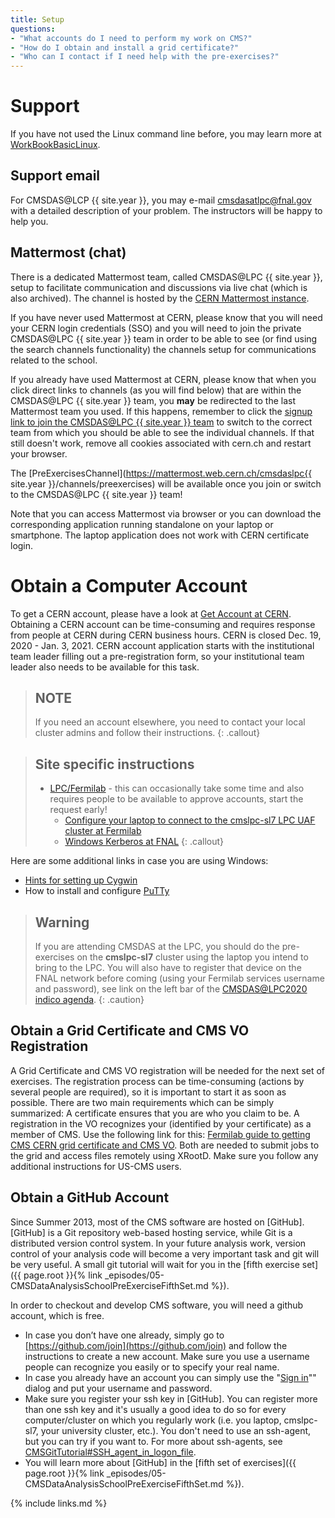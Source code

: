 ```yaml
---
title: Setup
questions:
- "What accounts do I need to perform my work on CMS?"
- "How do I obtain and install a grid certificate?"
- "Who can I contact if I need help with the pre-exercises?"
---
```


# Support

 If you have not used the Linux command line before, you may learn more at [WorkBookBasicLinux](https://twiki.cern.ch/twiki/bin/view/CMSPublic/WorkBookBasicLinux).

## Support email

For CMSDAS@LCP {{ site.year }}, you may e-mail [cmsdasatlpc@fnal.gov](mailto:cmsdasatlpc@fnal.gov) with a detailed description of your problem. The instructors will be happy to help you.

## Mattermost (chat)

There is a dedicated Mattermost team, called CMSDAS@LPC {{ site.year }}, setup to facilitate communication and discussions via live chat (which is also archived). The channel is hosted by the [CERN Mattermost instance](https://mattermost.web.cern.ch).

If you have never used Mattermost at CERN, please know that you will need your CERN login credentials (SSO) and you will need to join the private CMSDAS@LPC {{ site.year }} team in order to be able to see (or find using the search channels functionality) the channels setup for communications related to the school.

If you already have used Mattermost at CERN, please know that when you click direct links to channels (as you will find below) that are within the CMSDAS@LPC {{ site.year }} team, you **may** be redirected to the last Mattermost team you used. If this happens, remember to click the [signup link to join the CMSDAS@LPC {{ site.year }} team](https://mattermost.web.cern.ch/signup_user_complete/?id=kayhqykwg3fhuc7gp1j4aw941c) to switch to the correct team from which you should be able to see the individual channels. If that still doesn't work, remove all cookies associated with cern.ch and restart your browser.

The [PreExercisesChannel](https://mattermost.web.cern.ch/cmsdaslpc{{ site.year }}/channels/preexercises) will be available once you join or switch to the CMSDAS@LPC {{ site.year }} team!

Note that you can access Mattermost via browser or you can download the corresponding application running standalone on your laptop or smartphone. The laptop application does not work with CERN certificate login.

# Obtain a Computer Account

To get a CERN account, please have a look at [Get Account at CERN](https://twiki.cern.ch/twiki/bin/view/CMSPublic/WorkBookGetAccount). Obtaining a CERN account can be time-consuming and requires response from people at CERN during CERN business hours. CERN is closed Dec. 19, 2020 - Jan. 3, 2021. CERN account application starts with the institutional team leader filling out a pre-registration form, so your institutional team leader also needs to be available for this task.

> ## NOTE
> If you need an account elsewhere, you need to contact your local cluster admins and follow their instructions.
{: .callout}

> ## Site specific instructions
>   * [LPC/Fermilab](http://www.uscms.org/uscms_at_work/computing/getstarted/getaccount_fermilab.shtml) - this can occasionally take some time and also requires people to be available to approve accounts, start the request early! 
>     * [Configure your laptop to connect to the cmslpc-sl7 LPC UAF cluster at Fermilab](http://uscms.org/uscms_at_work/physics/computing/getstarted/uaf.shtml)
>     * [Windows Kerberos at FNAL](https://fermi.service-now.com/kb_view.do?sysparm_article=KB0011316)
{: .callout}

Here are some additional links in case you are using Windows:
  * [Hints for setting up Cygwin](http://uscms.org/uscms_at_work/physics/computing/getstarted/uaf.shtml#windowsXServers)
  * How to install and configure [PuTTy](http://uscms.org/uscms_at_work/physics/computing/getstarted/uaf.shtml#windowsKerberosPuTTY)

> ## Warning
> If you are attending CMSDAS at the LPC, you should do the pre-exercises on the **cmslpc-sl7** cluster using the laptop you intend to bring to the LPC. You will also have to register that device on the FNAL network before coming (using your Fermilab services username and password), see link on the left bar of the [CMSDAS@LPC2020 indico agenda](https://indico.cern.ch/e/cmsdas2020).
{: .caution}

## Obtain a Grid Certificate and CMS VO Registration

A Grid Certificate and CMS VO registration will be needed for the next set of exercises. The registration process can be time-consuming (actions by several people are required), so it is important to start it as soon as possible. There are two main requirements which can be simply summarized: A certificate ensures that you are who you claim to be. A registration in the VO recognizes your (identified by your certificate) as a member of CMS. Use the following link for this: [Fermilab guide to getting CMS CERN grid certificate and CMS VO](http://uscms.org/uscms_at_work/physics/computing/getstarted/get_grid_cert.shtml). Both are needed to submit jobs to the grid and access files remotely using XRootD. Make sure you follow any additional instructions for US-CMS users.

## Obtain a GitHub Account

Since Summer 2013, most of the CMS software are hosted on [GitHub]. [GitHub] is a Git repository web-based hosting service, while Git is a distributed version control system. In your future analysis work, version control of your analysis code will become a very important task and git will be very useful. A small git tutorial will wait for you in the [fifth exercise set]({{ page.root }}{% link _episodes/05-CMSDataAnalysisSchoolPreExerciseFifthSet.md %}).

In order to checkout and develop CMS software, you will need a github account, which is free.
  * In case you don’t have one already, simply go to [https://github.com/join](https://github.com/join) and follow the instructions to create a new account. Make sure you use a username people can recognize you easily or to specify your real name.
  * In case you already have an account you can simply use the "[Sign in](https://github.com/login)"" dialog and put your username and password.
  * Make sure you register your ssh key in [GitHub]. You can register more than one ssh key and it's usually a good idea to do so for every computer/cluster on which you regularly work (i.e. you laptop, cmslpc-sl7, your university cluster, etc.). You don't need to use an ssh-agent, but you can try if you want to. For more about ssh-agents, see [CMSGitTutorial#SSH_agent_in_logon_file](CMSGitTutorial#SSH_agent_in_logon_file).
  * You will learn more about [GitHub] in the [fifth set of exercises]({{ page.root }}{% link _episodes/05-CMSDataAnalysisSchoolPreExerciseFifthSet.md %}). 

{% include links.md %}
